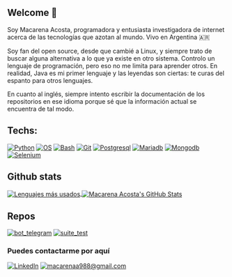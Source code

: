 ## Welcome 👋

Soy Macarena Acosta, programadora y entusiasta investigadora de internet acerca de las tecnologías que azotan al mundo. Vivo en Argentina 🇦🇷 

Soy fan del open source, desde que cambié a Linux, y siempre trato de buscar alguna alternativa a lo que ya existe en otro sistema.
Controlo un lenguaje de programación, pero eso no me limita para aprender otros. En realidad, Java es mi primer lenguaje y las leyendas son ciertas: te curas del espanto para otros lenguajes. 

En cuanto al inglés, siempre intento escribir la documentación de los repositorios en ese idioma porque sé que la información actual se encuentra de tal modo. 

<h2>Techs:</h2>

<a href="">![Python](https://img.shields.io/badge/Code-Python-informational?style=flat&logo=Python&logoColor=white&color=2bbc8a)</a>
<a href="">![OS](https://img.shields.io/badge/OS-Linux-informational?style=flat&logo=Linux&logoColor=white&color=2bbc8a)</a> 
<a href="">![Bash](https://img.shields.io/badge/Shell-Bash-informational?style=flat&logo=gnu-bash&logoColor=white&color=2bbc8a)</a>
<a href="">![Git](https://img.shields.io/badge/VC-Git-informational?style=flat&logo=Git&logoColor=white&color=2bbc8a)</a> 
<a href="">![Postgresql](https://img.shields.io/badge/DB-PostgreSQL-informational?style=flat&logo=Postgresql&logoColor=white&color=2bbc8a)</a>
<a href="">![Mariadb](https://img.shields.io/badge/DB-MariaDB-informational?style=flat&logo=Mariadb&logoColor=white&color=2bbc8a)</a>
<a href="">![Mongodb](https://img.shields.io/badge/DB-MongoDB-informational?style=flat&logo=Mongodb&logoColor=white&color=2bbc8a)</a>
<a href="">![Selenium](https://img.shields.io/badge/Testing-Selenium-informational?style=flat&logo=Selenium&logoColor=white&color=2bbc8a)</a>

## Github stats
<a href="">
  <img align="center" src="https://github-readme-stats.vercel.app/api/top-langs/?username=indianazaraza&hide=jupyter%20notebook,html&layout=compact&custom_title=Lenguajes%20más%20usados&langs_count=4&theme=slateorange" alt="Lenguajes más usados"/>
</a>
<a href="">
  <img align="center" src="https://github-readme-stats.vercel.app/api?username=indianazaraza&show_icons=true&hide=prs,contribs,issues&line_height=27&theme=radical" alt="Macarena Acosta's GitHub Stats" />
</a>

## Repos
[![bot_telegram](https://github-readme-stats.vercel.app/api/pin/?username=indianazaraza&repo=bot_telegram&theme=prussian)](https://github.com/indianazaraza/bot_telegram)
[![suite_test](https://github-readme-stats.vercel.app/api/pin/?username=indianazaraza&repo=suite_test&theme=prussian)](https://github.com/indianazaraza/suite_test)


### Puedes contactarme por aquí

<a href="https://www.linkedin.com/in/macarenaacosta/">![LinkedIn](https://img.shields.io/badge/LinkedIn-0077B5?style=for-the-badge&logo=linkedin&logoColor=white)</a>  <a href="mailto:macarenaa988@gmail.com">![macarenaa988@gmail.com](https://img.shields.io/badge/Gmail-D14836?style=for-the-badge&logo=gmail&logoColor=white)</a> 
 
